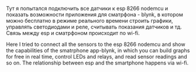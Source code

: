 Тут я попытался подключить все датчики к esp 8266 nodemcu и показать возможности приложения для сматрфона - blynk, 
в котором можно бесплатно в режиме реального времени строить графики, управлять светодиодами и реле, считывать показания датчиков
и тд.
Связь между esp и сматрфоном происходит по wi-fi.


Here I tried to connect all the sensors to the esp 8266 nodemcu and show the capabilities of the smatrphone app-blynk, 
in which you can build graphs for free in real time, control LEDs and relays, and read sensor readings
and so on.
The relationship between esp and the smartphone happens via wi-fi.
